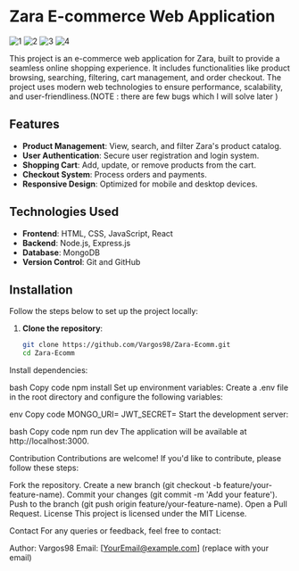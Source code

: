# Zara E-commerce Web Application

![1](https://github.com/user-attachments/assets/00c94221-5ac5-4bd9-81b1-78d19d6d57a1)
![2](https://github.com/user-attachments/assets/62d7e407-4c1b-458b-a0f8-0be070f3cee9)
![3](https://github.com/user-attachments/assets/902d204a-f49b-45d8-a74d-dc0710d41aa1)
![4](https://github.com/user-attachments/assets/c33817c4-e69c-41fc-b30c-c98455eceb78)



This project is an e-commerce web application for Zara, built to provide a seamless online shopping experience. It includes functionalities like product browsing, searching, filtering, cart management, and order checkout. The project uses modern web technologies to ensure performance, scalability, and user-friendliness.(NOTE : there are few bugs which I will solve later )

## Features

- **Product Management**: View, search, and filter Zara's product catalog.
- **User Authentication**: Secure user registration and login system.
- **Shopping Cart**: Add, update, or remove products from the cart.
- **Checkout System**: Process orders and payments.
- **Responsive Design**: Optimized for mobile and desktop devices.

## Technologies Used

- **Frontend**: HTML, CSS, JavaScript, React
- **Backend**: Node.js, Express.js
- **Database**: MongoDB
- **Version Control**: Git and GitHub

## Installation

Follow the steps below to set up the project locally:

1. **Clone the repository**:
   ```bash
   git clone https://github.com/Vargos98/Zara-Ecomm.git
   cd Zara-Ecomm
Install dependencies:

bash
Copy code
npm install
Set up environment variables: Create a .env file in the root directory and configure the following variables:

env
Copy code
MONGO_URI=<your-mongodb-connection-string>
JWT_SECRET=<your-jwt-secret>
Start the development server:

bash
Copy code
npm run dev
The application will be available at http://localhost:3000.

Contribution
Contributions are welcome! If you'd like to contribute, please follow these steps:

Fork the repository.
Create a new branch (git checkout -b feature/your-feature-name).
Commit your changes (git commit -m 'Add your feature').
Push to the branch (git push origin feature/your-feature-name).
Open a Pull Request.
License
This project is licensed under the MIT License.

Contact
For any queries or feedback, feel free to contact:

Author: Vargos98
Email: [YourEmail@example.com] (replace with your email)
